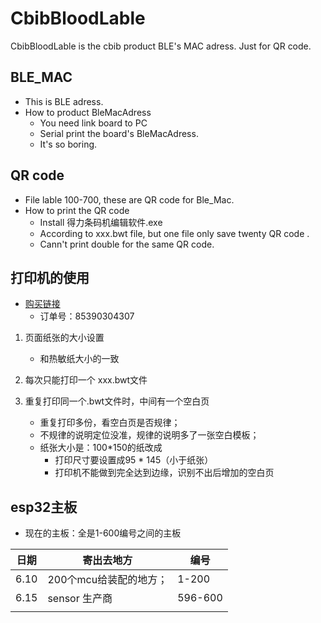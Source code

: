 # CbibBloodLable
CbibBloodLable is the cbib product BLE's MAC adress. Just for QR code.

## BLE_MAC

- This is BLE adress.
- How to product BleMacAdress
  - You need link board to PC
  - Serial print the board's BleMacAdress.
  - It's so boring.

## QR code 

+ File lable 100-700, these are QR code for Ble_Mac.
+ How to print the QR code
  + Install 得力条码机编辑软件.exe
  + According to xxx.bwt file, but one file only save twenty QR code .
  + Cann't print double for the same  QR code.

## 打印机的使用

+ [购买链接](https://item.jd.com/3226960.html)
  + 订单号：85390304307

1. 页面纸张的大小设置
   + 和热敏纸大小的一致
2. 每次只能打印一个 xxx.bwt文件
3. 重复打印同一个.bwt文件时，中间有一个空白页

   + 重复打印多份，看空白页是否规律；
   + 不规律的说明定位没准，规律的说明多了一张空白模板；
   + 纸张大小是：100*150的纸改成 
     + 打印尺寸要设置成95 * 145（小于纸张）
     + 打印机不能做到完全达到边缘，识别不出后增加的空白页

## esp32主板

+ 现在的主板：全是1-600编号之间的主板

| 日期 | 寄出去地方             | 编号    |
| ---- | ---------------------- | ------- |
| 6.10 | 200个mcu给装配的地方； | 1-200   |
| 6.15 | sensor 生产商          | 596-600 |
|      |                        |         |

